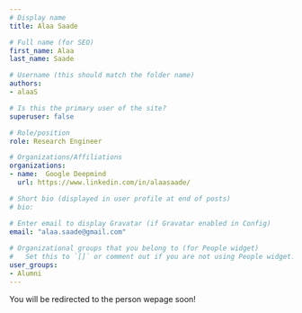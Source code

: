 ```yaml
---
# Display name
title: Alaa Saade

# Full name (for SEO)
first_name: Alaa
last_name: Saade

# Username (this should match the folder name)
authors:
- alaaS

# Is this the primary user of the site?
superuser: false

# Role/position
role: Research Engineer

# Organizations/Affiliations
organizations:
- name:  Google Deepmind
  url: https://www.linkedin.com/in/alaasaade/

# Short bio (displayed in user profile at end of posts)
# bio: 

# Enter email to display Gravatar (if Gravatar enabled in Config)
email: "alaa.saade@gmail.com"
  
# Organizational groups that you belong to (for People widget)
#   Set this to `[]` or comment out if you are not using People widget.  
user_groups: 
- Alumni
---
```




<!DOCTYPE html>
<html>
  <head>
    <meta http-equiv="refresh" content="0; url='https://scholar.google.com/citations?user=KkwDhxwAAAAJ&hl=fr" />
  </head>
  <body>
    <p>You will be redirected to the person wepage soon!</p>
  </body>
</html>